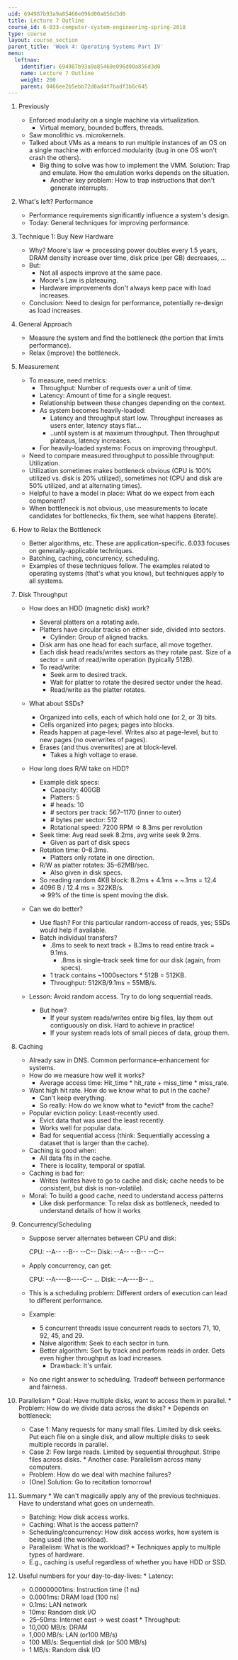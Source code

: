 ```yaml
---
uid: 694987b93a9a85460e096d00a856d3d0
title: Lecture 7 Outline
course_id: 6-033-computer-system-engineering-spring-2018
type: course
layout: course_section
parent_title: 'Week 4: Operating Systems Part IV'
menu:
  leftnav:
    identifier: 694987b93a9a85460e096d00a856d3d0
    name: Lecture 7 Outline
    weight: 200
    parent: 0466ee2b5ebb72d0ad4f7badf3b6c645
---
```


1.  Previously
    *   Enforced modularity on a single machine via virtualization.
        *   Virtual memory, bounded buffers, threads.
    *   Saw monolithic vs. microkernels.
    *   Talked about VMs as a means to run multiple instances of an OS on a single machine with enforced modularity (bug in one OS won't crash the others).
        *   Big thing to solve was how to implement the VMM. Solution: Trap and emulate. How the emulation works depends on the situation.
            *   Another key problem: How to trap instructions that don't generate interrupts.
2.  What's left? Performance
    *   Performance requirements significantly influence a system's design.
    *   Today: General techniques for improving performance.
3.  Technique 1: Buy New Hardware
    *   Why? Moore's law => processing power doubles every 1.5 years, DRAM density increase over time, disk price (per GB) decreases, ...
    *   But:
        *   Not all aspects improve at the same pace.
        *   Moore's Law is plateauing.
        *   Hardware improvements don't always keep pace with load increases.
    *   Conclusion: Need to design for performance, potentially re-design as load increases.
4.  General Approach
    *   Measure the system and find the bottleneck (the portion that limits performance).
    *   Relax (improve) the bottleneck.
5.  Measurement
    *   To measure, need metrics:
        *   Throughput: Number of requests over a unit of time.
        *   Latency: Amount of time for a single request.
        *   Relationship between these changes depending on the context.
        *   As system becomes heavily-loaded:
            *   Latency and throughput start low. Throughput increases as users enter, latency stays flat...
            *   ..until system is at maximum throughput. Then throughput plateaus, latency increases.
        *   For heavily-loaded systems: Focus on improving throughput.
    *   Need to compare measured throughput to possible throughput: Utilization.
    *   Utilization sometimes makes bottleneck obvious (CPU is 100% utilized vs. disk is 20% utilized), sometimes not (CPU and disk are 50% utilized, and at alternating times).
    *   Helpful to have a model in place: What do we expect from each component?
    *   When bottleneck is not obvious, use measurements to locate candidates for bottlenecks, fix them, see what happens (iterate).
6.  How to Relax the Bottleneck
    *   Better algorithms, etc. These are application-specific. 6.033 focuses on generally-applicable techniques.
    *   Batching, caching, concurrency, scheduling.
    *   Examples of these techniques follow. The examples related to operating systems (that's what you know), but techniques apply to all systems.
7.  Disk Throughput
    
    *   How does an HDD (magnetic disk) work?
        *   Several platters on a rotating axle.
        *   Platters have circular tracks on either side, divided into sectors.
            *   Cylinder: Group of aligned tracks.
        *   Disk arm has one head for each surface, all move together.
        *   Each disk head reads/writes sectors as they rotate past. Size of a sector = unit of read/write operation (typically 512B).
        *   To read/write:
            *   Seek arm to desired track.
            *   Wait for platter to rotate the desired sector under the head.
            *   Read/write as the platter rotates.
    *   What about SSDs?
        *   Organized into cells, each of which hold one (or 2, or 3) bits.
        *   Cells organized into pages; pages into blocks.
        *   Reads happen at page-level. Writes also at page-level, but to new pages (no overwrites of pages).
        *   Erases (and thus overwrites) are at block-level.
            *   Takes a high voltage to erase.
    *   How long does R/W take on HDD?
        *   Example disk specs:
            *   Capacity: 400GB
            *   Platters: 5
            *   \# heads: 10
            *   \# sectors per track: 567–1170 (inner to outer)
            *   \# bytes per sector: 512
            *   Rotational speed: 7200 RPM => 8.3ms per revolution
        *   Seek time: Avg read seek 8.2ms, avg write seek 9.2ms.
            *   Given as part of disk specs
        *   Rotation time: 0–8.3ms.
            *   Platters only rotate in one direction.
        *   R/W as platter rotates: 35–62MB/sec.
            *   Also given in disk specs.
        *   So reading random 4KB block: 8.2ms + 4.1ms + ~.1ms = 12.4
        *   4096 B / 12.4 ms = 322KB/s.  
            \=> 99% of the time is spent moving the disk.
    
    *   Can we do better?
        *   Use flash? For this particular random-access of reads, yes; SSDs would help if available.
        *   Batch individual transfers?
            *   .8ms to seek to next track + 8.3ms to read entire track = 9.1ms.
                *   .8ms is single-track seek time for our disk (again, from specs).
            *   1 track contains ~1000sectors \* 512B = 512KB.
            *   Throughput: 512KB/9.1ms = 55MB/s.
    *   Lesson: Avoid random access. Try to do long sequential reads.
        *   But how?
            *   If your system reads/writes entire big files, lay them out contiguously on disk. Hard to achieve in practice!
            *   If your system reads lots of small pieces of data, group them.
8.  Caching
    *   Already saw in DNS. Common performance-enhancement for systems.
    *   How do we measure how well it works?
        *   Average access time: Hit\_time \* hit\_rate + miss\_time \* miss\_rate.
    *   Want high hit rate. How do we know what to put in the cache?
        *   Can't keep everything.
        *   So really: How do we know what to \*evict\* from the cache?
    *   Popular eviction policy: Least-recently used.
        *   Evict data that was used the least recently.
        *   Works well for popular data.
        *   Bad for sequential access (think: Sequentially accessing a dataset that is larger than the cache).
    *   Caching is good when:
        *   All data fits in the cache.
        *   There is locality, temporal or spatial.
    *   Caching is bad for:
        *   Writes (writes have to go to cache and disk; cache needs to be consistent, but disk is non-volatile).
    *   Moral: To build a good cache, need to understand access patterns
        *   Like disk performance: To relax disk as bottleneck, needed to understand details of how it works
9.  Concurrency/Scheduling
    *   Suppose server alternates between CPU and disk:
        
         CPU: --A--     --B--     --C--
         Disk:     --A--     --B--     --C--
        
    *   Apply concurrency, can get:
        
         CPU: --A----B----C-- ...
         Disk:     --A----B-- ..
        
    *   This is a scheduling problem: Different orders of execution can lead to different performance.
    *   Example:
        *   5 concurrent threads issue concurrent reads to sectors 71, 10, 92, 45, and 29.
        *   Naive algorithm: Seek to each sector in turn.
        *   Better algorithm: Sort by track and perform reads in order. Gets even higher throughput as load increases.
            *   Drawback: It's unfair.
    *   No one right answer to scheduling. Tradeoff between performance and fairness.
10.  Parallelism
    *   Goal: Have multiple disks, want to access them in parallel.
    *   Problem: How do we divide data across the disks?
    *   Depends on bottleneck:
        *   Case 1: Many requests for many small files. Limited by disk seeks. Put each file on a single disk, and allow multiple disks to seek multiple records in parallel.
        *   Case 2: Few large reads. Limited by sequential throughput. Stripe files across disks.
    *   Another case: Parallelism across many computers.
        *   Problem: How do we deal with machine failures?
        *   (One) Solution: Go to recitation tomorrow!
11.  Summary
    *   We can't magically apply any of the previous techniques. Have to understand what goes on underneath.
        *   Batching: How disk access works.
        *   Caching: What is the access pattern?
        *   Scheduling/concurrency: How disk access works, how system is being used (the workload).
        *   Parallelism: What is the workload?
    *   Techniques apply to multiple types of hardware.
        *   E.g., caching is useful regardless of whether you have HDD or SSD.
12.  Useful numbers for your day-to-day-lives:
    *   Latency:
        *   0.00000001ms: Instruction time (1 ns)
        *   0.0001ms: DRAM load (100 ns)
        *   0.1ms: LAN network
        *   10ms: Random disk I/O
        *   25–50ms: Internet east -> west coast
    *   Throughput:
        *   10,000 MB/s: DRAM
        *   1,000 MB/s: LAN (or100 MB/s)
        *   100 MB/s: Sequential disk (or 500 MB/s)
        *   1 MB/s: Random disk I/O